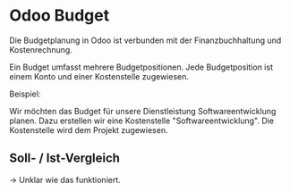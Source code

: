 # Odoo Budget
Die Budgetplanung in Odoo ist verbunden mit der Finanzbuchhaltung und Kostenrechnung.

Ein Budget umfasst mehrere Budgetpositionen. Jede Budgetposition ist einem Konto und einer Kostenstelle zugewiesen.

Beispiel:

Wir möchten das Budget für unsere Dienstleistung Softwareentwicklung planen. Dazu erstellen wir eine Kostenstelle "Softwareentwicklung". Die Kostenstelle wird dem Projekt zugewiesen.

## Soll- / Ist-Vergleich

-> Unklar wie das funktioniert.